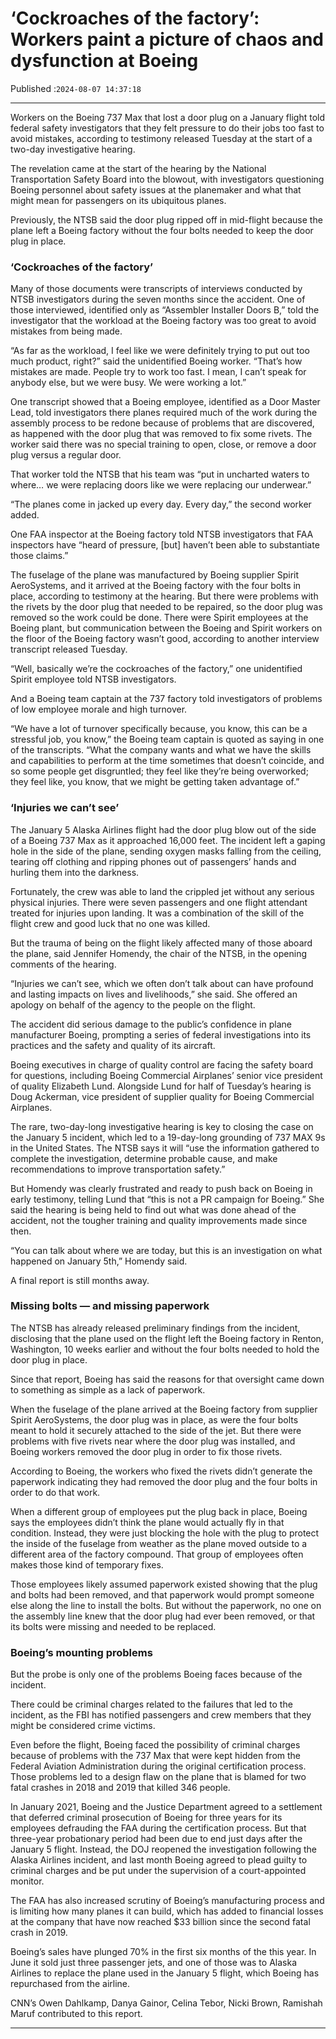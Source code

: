 # ‘Cockroaches of the factory’: Workers paint a picture of chaos and dysfunction at Boeing

Published :`2024-08-07 14:37:18`

---

Workers on the Boeing 737 Max that lost a door plug on a January flight told federal safety investigators that they felt pressure to do their jobs too fast to avoid mistakes, according to testimony released Tuesday at the start of a two-day investigative hearing.

The revelation came at the start of the hearing by the National Transportation Safety Board into the blowout, with investigators questioning Boeing personnel about safety issues at the planemaker and what that might mean for passengers on its ubiquitous planes.

Previously, the NTSB said the door plug ripped off in mid-flight because the plane left a Boeing factory without the four bolts needed to keep the door plug in place.

### ‘Cockroaches of the factory’

Many of those documents were transcripts of interviews conducted by NTSB investigators during the seven months since the accident. One of those interviewed, identified only as “Assembler Installer Doors B,” told the investigator that the workload at the Boeing factory was too great to avoid mistakes from being made.

“As far as the workload, I feel like we were definitely trying to put out too much product, right?” said the unidentified Boeing worker. “That’s how mistakes are made. People try to work too fast. I mean, I can’t speak for anybody else, but we were busy. We were working a lot.”

One transcript showed that a Boeing employee, identified as a Door Master Lead, told investigators there planes required much of the work during the assembly process to be redone because of problems that are discovered, as happened with the door plug that was removed to fix some rivets. The worker said there was no special training to open, close, or remove a door plug versus a regular door.

That worker told the NTSB that his team was “put in uncharted waters to where… we were replacing doors like we were replacing our underwear.”

“The planes come in jacked up every day. Every day,” the second worker added.

One FAA inspector at the Boeing factory told NTSB investigators that FAA inspectors have “heard of pressure, [but] haven’t been able to substantiate those claims.”

The fuselage of the plane was manufactured by Boeing supplier Spirit AeroSystems, and it arrived at the Boeing factory with the four bolts in place, according to testimony at the hearing. But there were problems with the rivets by the door plug that needed to be repaired, so the door plug was removed so the work could be done. There were Spirit employees at the Boeing plant, but communication between the Boeing and Spirit workers on the floor of the Boeing factory wasn’t good, according to another interview transcript released Tuesday.

“Well, basically we’re the cockroaches of the factory,” one unidentified Spirit employee told NTSB investigators.

And a Boeing team captain at the 737 factory told investigators of problems of low employee morale and high turnover.

“We have a lot of turnover specifically because, you know, this can be a stressful job, you know,” the Boeing team captain is quoted as saying in one of the transcripts. “What the company wants and what we have the skills and capabilities to perform at the time sometimes that doesn’t coincide, and so some people get disgruntled; they feel like they’re being overworked; they feel like, you know, that we might be getting taken advantage of.”

### ‘Injuries we can’t see’

The January 5 Alaska Airlines flight had the door plug blow out of the side of a Boeing 737 Max as it approached 16,000 feet. The incident left a gaping hole in the side of the plane, sending oxygen masks falling from the ceiling, tearing off clothing and ripping phones out of passengers’ hands and hurling them into the darkness.

Fortunately, the crew was able to land the crippled jet without any serious physical injuries. There were seven passengers and one flight attendant treated for injuries upon landing. It was a combination of the skill of the flight crew and good luck that no one was killed.

But the trauma of being on the flight likely affected many of those aboard the plane, said Jennifer Homendy, the chair of the NTSB, in the opening comments of the hearing.

“Injuries we can’t see, which we often don’t talk about can have profound and lasting impacts on lives and livelihoods,” she said. She offered an apology on behalf of the agency to the people on the flight.

The accident did serious damage to the public’s confidence in plane manufacturer Boeing, prompting a series of federal investigations into its practices and the safety and quality of its aircraft.

Boeing executives in charge of quality control are facing the safety board for questions, including Boeing Commercial Airplanes’ senior vice president of quality Elizabeth Lund. Alongside Lund for half of Tuesday’s hearing is Doug Ackerman, vice president of supplier quality for Boeing Commercial Airplanes.

The rare, two-day-long investigative hearing is key to closing the case on the January 5 incident, which led to a 19-day-long grounding of 737 MAX 9s in the United States. The NTSB says it will “use the information gathered to complete the investigation, determine probable cause, and make recommendations to improve transportation safety.”

But Homendy was clearly frustrated and ready to push back on Boeing in early testimony, telling Lund that “this is not a PR campaign for Boeing.” She said the hearing is being held to find out what was done ahead of the accident, not the tougher training and quality improvements made since then.

“You can talk about where we are today, but this is an investigation on what happened on January 5th,” Homendy said.

A final report is still months away.

### Missing bolts — and missing paperwork

The NTSB has already released preliminary findings from the incident, disclosing that the plane used on the flight left the Boeing factory in Renton, Washington, 10 weeks earlier and without the four bolts needed to hold the door plug in place.

Since that report, Boeing has said the reasons for that oversight came down to something as simple as a lack of paperwork.

When the fuselage of the plane arrived at the Boeing factory from supplier Spirit AeroSystems, the door plug was in place, as were the four bolts meant to hold it securely attached to the side of the jet. But there were problems with five rivets near where the door plug was installed, and Boeing workers removed the door plug in order to fix those rivets.

According to Boeing, the workers who fixed the rivets didn’t generate the paperwork indicating they had removed the door plug and the four bolts in order to do that work.

When a different group of employees put the plug back in place, Boeing says the employees didn’t think the plane would actually fly in that condition. Instead, they were just blocking the hole with the plug to protect the inside of the fuselage from weather as the plane moved outside to a different area of the factory compound. That group of employees often makes those kind of temporary fixes.

Those employees likely assumed paperwork existed showing that the plug and bolts had been removed, and that paperwork would prompt someone else along the line to install the bolts. But without the paperwork, no one on the assembly line knew that the door plug had ever been removed, or that its bolts were missing and needed to be replaced.

### Boeing’s mounting problems

But the probe is only one of the problems Boeing faces because of the incident.

There could be criminal charges related to the failures that led to the incident, as the FBI has notified passengers and crew members that they might be considered crime victims.

Even before the flight, Boeing faced the possibility of criminal charges because of problems  with the 737 Max that were kept hidden from the Federal Aviation Administration during the original certification process. Those problems led to a design flaw on the plane that is blamed for two fatal crashes in 2018 and 2019 that killed 346 people.

In January 2021, Boeing and the Justice Department agreed to a settlement that deferred criminal prosecution of Boeing for three years for its employees defrauding the FAA during the certification process. But that three-year probationary period had been due to end just days after the January 5 flight. Instead, the DOJ reopened the investigation following the Alaska Airlines incident, and last month Boeing agreed to plead guilty to criminal charges and be put under the supervision of a court-appointed monitor.

The FAA has also increased scrutiny of Boeing’s manufacturing process and is limiting how many planes it can build, which has added to financial losses at the company that have now reached $33 billion since the second fatal crash in 2019.

Boeing’s sales have plunged 70% in the first six months of the this year. In June it sold just three passenger jets, and one of those was to Alaska Airlines to replace the plane used in the January 5 flight, which Boeing has repurchased from the airline.

CNN’s Owen Dahlkamp, Danya Gainor, Celina Tebor, Nicki Brown, Ramishah Maruf contributed to this report.

---

